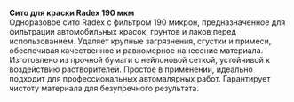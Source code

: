 **Сито для краски Radex 190 мкм**  
Одноразовое сито Radex с фильтром 190 микрон, предназначенное для фильтрации автомобильных красок, грунтов и лаков перед использованием. Удаляет крупные загрязнения, сгустки и примеси, обеспечивая качественное и равномерное нанесение материала. Изготовлено из прочной бумаги с нейлоновой сеткой, устойчивой к воздействию растворителей. Простое в применении, идеально подходит для профессиональных автомалярных работ. Гарантирует чистоту материала для безупречного результата.


